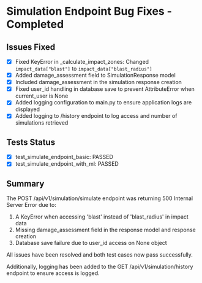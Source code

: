 # Simulation Endpoint Bug Fixes - Completed

## Issues Fixed

- [x] Fixed KeyError in \_calculate_impact_zones: Changed `impact_data["blast"]` to `impact_data["blast_radius"]`
- [x] Added damage_assessment field to SimulationResponse model
- [x] Included damage_assessment in the simulation response creation
- [x] Fixed user_id handling in database save to prevent AttributeError when current_user is None
- [x] Added logging configuration to main.py to ensure application logs are displayed
- [x] Added logging to /history endpoint to log access and number of simulations retrieved

## Tests Status

- [x] test_simulate_endpoint_basic: PASSED
- [x] test_simulate_endpoint_with_ml: PASSED

## Summary

The POST /api/v1/simulation/simulate endpoint was returning 500 Internal Server Error due to:

1. A KeyError when accessing 'blast' instead of 'blast_radius' in impact data
2. Missing damage_assessment field in the response model and response creation
3. Database save failure due to user_id access on None object

All issues have been resolved and both test cases now pass successfully.

Additionally, logging has been added to the GET /api/v1/simulation/history endpoint to ensure access is logged.

